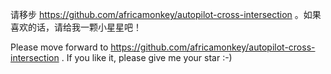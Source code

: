 请移步 https://github.com/africamonkey/autopilot-cross-intersection 。如果喜欢的话，请给我一颗小星星吧！

Please move forward to https://github.com/africamonkey/autopilot-cross-intersection . If you like it, please give me your star :-) 
